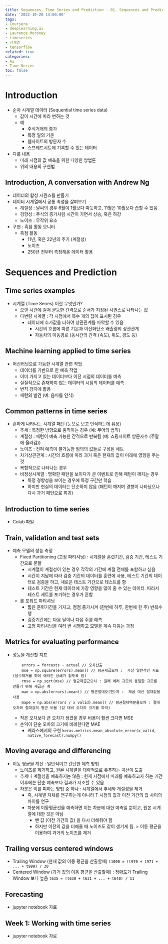 ```yaml
---
title: Sequences, Time Series and Prediction - 01. Sequences and Prediction
date: '2022-10-20 14:00:00'
tags:
- Coursera
- deeplearning.ai
- Laurence Moroney
- timeseries
- 시계열
- tensorflow
related: true
categories:
- AI
- Time Series
toc: false
---
```


# Introduction

- 순차 시계열 데이터 (Sequential time series data)
	+ 값이 시간에 따라 변하는 것
	+ 예
		* 주식거래의 종가
		* 특정 일의 기온
		* 웹사이트의 방문자 수
		* 스프레드시트에 기록할 수 있는 데이터
- 다룰 내용
	+ 미래 시점의 값 예측을 위한 다양한 방법론
	+ 위의 내용의 구현법 

## Introduction, A conversation with Andrew Ng

- 데이터의 합성 시퀀스를 만들기
- 데이터 시계열에서 공통 속성을 살펴보기
	+ 계절성 : 날씨의 경우 6월이 1월보다 따듯하고, 11월은 10월보다 습할 수 있음
	+ 경향성 : 주식의 종가처럼 시간이 가면서 상승, 혹은 하강
	+ 노이즈 : 무작위 요소
- 구현 : 흑점 활동 모니터
	+ 흑점 활동
		* 11년, 혹은 22년의 주기 (계절성)
		* 노이즈
		* 250년 전부터 측정해온 데이터 활용

# Sequences and Prediction

## Time series examples

- 시계열 (Time Series) 이란 무엇인가?
	+ 오랜 시간에 걸쳐 균등한 간격으로 순서가 지정된 시퀀스로 나타나는 값
	+ 다변량 시계열 : 각 시점에서 복수 개의 값이 표시된 경우
		* 데이터에 추가값을 더하여 상관관계를 파악할 수 있음
			- 시간의 흐름에 따른 기온과 이산화탄소 배출량의 상관관계
			- 자동차의 이동경로 (동시간의 간격 (속도), 위도, 경도 등)
			
## Machine learning applied to time series

- 머신러닝으로 가능한 시계열 관련 작업
	+ 데이터를 기반으로 한 예측 작업
	+ 이미 가지고 있는 데이터보다 이전 시점의 데이터를 예측
	+ 실질적으로 존재하지 않는 데이터의 시점의 데이터를 예측
	+ 변칙 감지에 활용
	+ 패턴의 발견 (예: 음파를 인식)
	
## Common patterns in time series

- 흔하게 나타나는 시계열 패턴 (눈으로 보고 인식하는데 유용)
	+ 추세 : 특정한 방향으로 움직이는 경우 (예: 무어의 법칙)
	+ 계절성 : 패턴이 예측 가능한 간격으로 반복됨 (예: 쇼핑사이트 방문자수 (주말에 올라감))
	+ 노이즈 : 전혀 예측이 불가능한 임의의 값들로 구성된 세트
	+ 자기상관관계 : 시간의 흐름에 따라 과거 혹은 현재의 값이 미래에 영향을 주는 것
	+ 복합적으로 나타나는 경우
	+ 비정상시계열 : 명확한 패턴을 보이다가 큰 이벤트로 인해 패턴이 깨지는 경우
		* 특정 경향성을 보이는 경우에 특정 구간만 학습
		* 하지만 현실의 데이터는 단순하지 않음 (패턴이 깨지며 경향이 나타났으나 다시 과거 패턴으로 회귀)

## Introduction to time series

- Colab 파일

## Train, validation and test sets

- 예측 모델의 성능 측정
	+ Fixed Partitioning (고정 파티셔닝) : 시계열을 훈련기간, 검증 기간, 테스트 기간으로 분할
		* 시계열이 계절성이 있는 경우 각각의 기간에 계절 전체를 포함하고 싶음
		* 시간이 지남에 따라 검증 기간의 데이터를 훈련에 사용, 테스트 기간의 데이터로 검증을 하고, 새로운 테스트 기간으로 테스트를 함
		* 테스트 기간은 현재 데이터에 가장 영향을 많이 줄 수 있는 데이터. 따라서 테스트 세트를 포기하는 경우가 흔함
	+ 롤 포워드 파티셔닝
		* 짧은 훈련기간을 가지고, 점점 증가시켜 (한번에 하루, 한번에 한 주) 반복수행
		* 검증기간에는 다음 달이나 다음 주를 예측
		* 고정 파티셔닝을 여러 번 시행하고 모델을 계속 다듬는 과정
		
## Metrics for evaluating performance

- 성능을 계산할 지표
	```
		errors = forcasts - actual // 오차산출
		mse = np.square(errors).mean() // 평균제곱오차 :  가장 일반적인 지표 (음수제거를 하여 에러간 상쇄가 없도록 함)
		rmse = np.sqrt(mse) // 평균제곱근오차 : 원래 에러 규모와 동일한 규모를 만들기 위해 제곱근 계
		mae = np.abs(errors).mean() // 평균절대오(편)차 :  제곱 대신 절대값을 사용
		mape = np.abs(errors / x valid).mean() // 평균절대백분율오차 : 절대 오차와 절대값의 평균 비율 (값 대비 오차의 크기를 파악)
	```
	+ 작은 오차보다 큰 오차가 생겼을 경우 비용이 훨씬 크다면 MSE
	+ 손익이 단순 오차의 크기에 비례한다면 MAE 
		* 케라스에서의 구현
			`keras.metrics.mean_absolute_error(x_valid, native_forecast).numpy()`

## Moving average and differencing

- 이동 평균을 계산 : 일반적이고 간단한 예측 방법
	+ 노이즈를 제거하고, 원본 시계열을 대략적으로 유추하는 곡선이 도출
	+ 추세나 계절성을 예측하지는 않음 : 현재 시점에서 미래를 예측하고자 하는 기간 이후에는 단순 예측보다 결과가 저조할 수 있음
	+ 차분은 이를 피하는 방법 중 하나 : 시계열에서 추세와 계절성을 제거
		* 즉, 시계열 자체를 연구하는게 아니라 T 시점의 값과 이전 기간의 값 사이의 차이를 연구
		* 차분에 이동평균선을 예측하면 이는 차분에 대한 예측일 뿐이고, 원본 시계열에 대한 것은 아님
			- 뺀 값 (이전 기간의 값) 을 다시 더해줘야 함
			- 하지만 이전의 값을 더해줄 때 노이즈도 같이 생기게 됨. > 이동 평균을 이용하여 과거의 노이즈를 제거
			
## Trailing versus centered windows

- Trailing Window (현재 값의 이동 평균을 산출할때)
	`t1000 = (t970 + t971 + ... + t999) / 30`
- Centered Window (과거 값의 이동 평균을 산출할때) : 정확도가 Trailing Window 보다 높음
	`t635 = (t630 + t631 + ... + t640) / 11`

## Forecasting

- jupyter notebook 자료

## Week 1: Working with time series

- jupyter notebook 자료